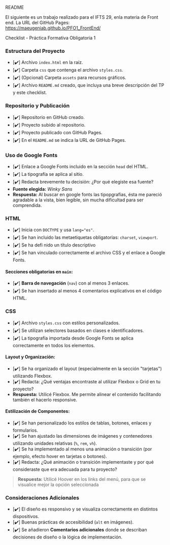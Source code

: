 README

El siguiente es un trabajo realizado para el IFTS 29, enla materia de Front end.
La URL del GitHub Pages: https://maeugeniab.github.io/PFO1_FrontEnd/

Checklist - Práctica Formativa Obligatoria 1

### **Estructura del Proyecto**
- [✔️] Archivo `index.html` en la raíz.
- [✔️] Carpeta `css` que contenga el archivo `styles.css`.
- [✔️] (Opcional) Carpeta `assets` para recursos gráficos.
- [✔️] Archivo `README.md` creado, que incluya una breve descripción del TP y este checklist.

### **Repositorio y Publicación**
- [✔️] Repositorio en GitHub creado.
- [✔️] Proyecto subido al repositorio.
- [✔️] Proyecto publicado con GitHub Pages.
- [✔️] En el `README.md` se indica la URL de GitHub Pages.

### **Uso de Google Fonts**
- [✔️] Enlace a Google Fonts incluido en la sección `head` del HTML.
- [✔️] La tipografía se aplica al sitio.
- [✔️] Redacta brevemente tu decisión: ¿Por qué elegiste esa fuente?
- **Fuente elegida:** *Winky Sans* 
- **Respuesta:** Al buscar en google fonts las tipopgrafías, ésta me pareció agradable a la vista, bien legible, sin mucha dificultad para ser comprendida.

### **HTML**
- [✔️] Inicia con `DOCTYPE` y usa `lang="es"`.
- [✔️] Se han incluido las metaetiquetas obligatorias: `charset`, `viewport`.
- [✔️] Se ha defi nido un título descriptivo
- [✔️] Se han vinculado correctamente el archivo CSS y el enlace a Google Fonts.

#### **Secciones obligatorias en `main`:**
- [✔️] **Barra de navegación** (`nav`) con al menos 3 enlaces.
- [✔️] Se han insertado al menos 4 comentarios explicativos en el código HTML.

### **CSS**
- [✔️] Archivo `styles.css` con estilos personalizados.
- [✔️] Se utilizan selectores basados en clases e identificadores.
- [✔️] La tipografía importada desde Google Fonts se aplica correctamente en todos los elementos. 

#### **Layout y Organización:**
- [✔️] Se ha organizado el layout (especialmente en la sección "tarjetas") utilizando Flexbox.
- [✔️] Redacta: ¿Qué ventajas encontraste al utilizar Flexbox o Grid en tu proyecto?
- **Respuesta:** Utilicé Flexbox. Me permite alinear el contenido facilitando también el hacerlo responsive.

#### **Estilización de Componentes:**
- [✔️] Se han personalizado los estilos de tablas, botones, enlaces y formularios.
- [✔️] Se han ajustado las dimensiones de imágenes y contenedores utilizando unidades relativas (`%`, `rem`, `vh`).
- [✔️] Se ha implementado al menos una animación o transición (por ejemplo, efecto hover en tarjetas o botones).
- [✔️] Redacta: ¿Qué animación o transición implementaste y por qué consideraste que era adecuada para tu proyecto?
> **Respuesta:** Utilicé Hoover en los links del menú, para que se visualice mejor la opción seleccionada

### **Consideraciones Adicionales**
- [✔️] El diseño es responsivo y se visualiza correctamente en distintos dispositivos.
- [✔️] Buenas prácticas de accesibilidad (`alt` en imágenes).
- [✔️] Se añadieron **Comentarios adicionales** donde se describan decisiones de diseño o la lógica de implementación.

